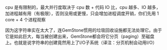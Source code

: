 cpu 是有限制的，最大并行度取决于 cpu 数 + 代码 IO 比，cpu 越多、IO 越多，加进程越有用（有极限），否则没用或更慢，只会增加进程调度开销，你们先用 1 core + 4 个进程观察


因为这字符串实在太大了，连GemStone惯用的垃圾回收设施都无法处理它。由于它是如此巨大，每当被创建出来，GemStone都会将它分页（paging）至磁盘上。也就是说字符串的创建竟然用上了I/O子系统（译注：分页机制会动用I/O）
